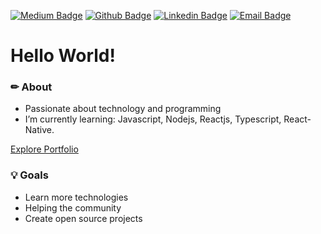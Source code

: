  [![Medium Badge](https://img.shields.io/twitter/url?color=Black&label=Medium&logo=Medium&logoColor=Black&url=https%3A%2F%2Fmedium.com%2F%40rafaelinhares)](https://medium.com/@rafaelinhares)
 [![Github Badge](https://img.shields.io/twitter/url?color=Black&label=Github&logo=Github&logoColor=Black&style=social&url=https%3A%2F%2Fmedium.com%2F%40rafaelinhares)](https://github.com/rvkash)
[![Linkedin Badge](https://img.shields.io/twitter/url?color=Black&label=Linkedin&logo=Linkedin&logoColor=Black&style=social&url=https%3A%2F%2Fmedium.com%2F%40rafaelinhares)](https://www.linkedin.com/in/rafael-linhares-js/)
[![Email Badge](https://img.shields.io/twitter/url?color=Black&label=Email&logo=Gmail&logoColor=Black&style=social&url=https%3A%2F%2Fmedium.com%2F%40rafaelinhares)](mailto:rafael.ieel@hotmail.com)

<h1>
    Hello World!
</h1>


### ✏ About
- Passionate about technology and programming </br>
- I’m currently learning: Javascript, Nodejs, Reactjs, Typescript, React-Native.

 <a href="linnhares.vercel.app">Explore Portfolio</a>

### 💡 Goals 
- Learn more technologies
- Helping the community
- Create open source projects

  
 
 
 
 

 
<!--
**Rvkash/rvkash** is a ✨ _special_ ✨ repository because its `README.md` (this file) appears on your GitHub profile.
